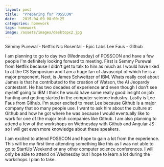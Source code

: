 ```yaml
---
layout: post
title:  "Preparing for POSSCON"
date:   2015-04-09 08:00:25
categories: homework
tags: homework
image: /assets/images/desktopx2.jpg
---
```


Semmy Purewal - Netflix
Nic Rosental - Epic Labs
Lee Faus - Github

I am planning to go to day two (Wednesday) of POSSCON and have a few people I'm definitely looking forward to meeting. First is Semmy Purewal from Netflix because I didn't get to talk to him as much as I would have liked to at the CS Symposium and I am a huge fan of Javascript of which he is a major proponent. Next, is James Schweitzer of IBM. Whats really cool about James is that he contributed to the creation of Watson, the AI Jeopardy contestant. He has two decades of experience and even though I don't see myself going to IBM I think he would have some really good insight on job hunting and getting started in the computer science industry. Lastly is Lee Faus from Github. I'm super excited to meet Lee because Github is a major company that so many people use. I want to ask him about the culture at Github and how he got where he was because I would eventually like to work for one of the major tech companies like Github. I am also planning to attend a few of the workshops on Wednesday with Github and Angular JS so I will get even more knowledge about these speakers.

I am excited to attend POSSCON and hope to gain a lot from the experience. This will be my first time attending something like this as I was not able to go to StartUp Weekend or any other computer science conferences. I will only be able to attend on Wednesday but I hope to learn a lot during the workshops I plan to take. 